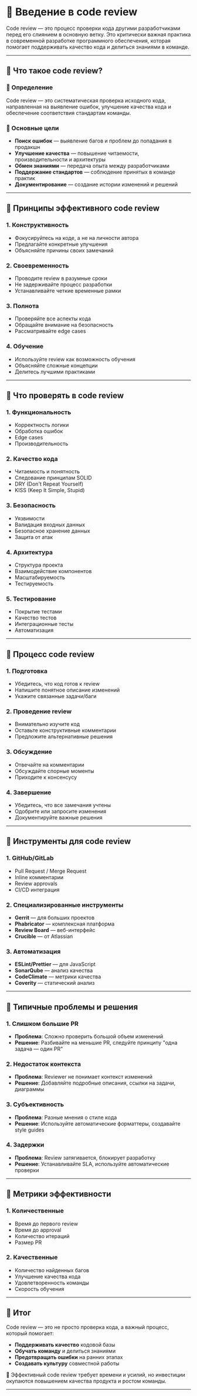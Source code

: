 # 📌 Введение в code review

Code review — это процесс проверки кода другими разработчиками перед его слиянием в основную ветку. Это критически важная практика в современной разработке программного обеспечения, которая помогает поддерживать качество кода и делиться знаниями в команде.

---

## 🎯 Что такое code review?

### 🔹 Определение
Code review — это систематическая проверка исходного кода, направленная на выявление ошибок, улучшение качества кода и обеспечение соответствия стандартам команды.

### 🔹 Основные цели
- **Поиск ошибок** — выявление багов и проблем до попадания в продакшн
- **Улучшение качества** — повышение читаемости, производительности и архитектуры
- **Обмен знаниями** — передача опыта между разработчиками
- **Поддержание стандартов** — соблюдение принятых в команде практик
- **Документирование** — создание истории изменений и решений

---

## 🔹 Принципы эффективного code review

### 1. **Конструктивность**
- Фокусируйтесь на коде, а не на личности автора
- Предлагайте конкретные улучшения
- Объясняйте причины своих замечаний

### 2. **Своевременность**
- Проводите review в разумные сроки
- Не задерживайте процесс разработки
- Устанавливайте четкие временные рамки

### 3. **Полнота**
- Проверяйте все аспекты кода
- Обращайте внимание на безопасность
- Рассматривайте edge cases

### 4. **Обучение**
- Используйте review как возможность обучения
- Объясняйте сложные концепции
- Делитесь лучшими практиками

---

## 🔹 Что проверять в code review

### 1. **Функциональность**
- Корректность логики
- Обработка ошибок
- Edge cases
- Производительность

### 2. **Качество кода**
- Читаемость и понятность
- Следование принципам SOLID
- DRY (Don't Repeat Yourself)
- KISS (Keep It Simple, Stupid)

### 3. **Безопасность**
- Уязвимости
- Валидация входных данных
- Безопасное хранение данных
- Защита от атак

### 4. **Архитектура**
- Структура проекта
- Взаимодействие компонентов
- Масштабируемость
- Тестируемость

### 5. **Тестирование**
- Покрытие тестами
- Качество тестов
- Интеграционные тесты
- Автоматизация

---

## 🔹 Процесс code review

### 1. **Подготовка**
- Убедитесь, что код готов к review
- Напишите понятное описание изменений
- Укажите связанные задачи/баги

### 2. **Проведение review**
- Внимательно изучите код
- Оставьте конструктивные комментарии
- Предложите альтернативные решения

### 3. **Обсуждение**
- Отвечайте на комментарии
- Обсуждайте спорные моменты
- Приходите к консенсусу

### 4. **Завершение**
- Убедитесь, что все замечания учтены
- Одобрите или запросите изменения
- Документируйте важные решения

---

## 🔹 Инструменты для code review

### 1. **GitHub/GitLab**
- Pull Request / Merge Request
- Inline комментарии
- Review approvals
- CI/CD интеграция

### 2. **Специализированные инструменты**
- **Gerrit** — для больших проектов
- **Phabricator** — комплексная платформа
- **Review Board** — веб-интерфейс
- **Crucible** — от Atlassian

### 3. **Автоматизация**
- **ESLint/Prettier** — для JavaScript
- **SonarQube** — анализ качества
- **CodeClimate** — метрики качества
- **Coverity** — статический анализ

---

## 🔹 Типичные проблемы и решения

### 1. **Слишком большие PR**
- **Проблема**: Сложно проверить большой объем изменений
- **Решение**: Разбивайте на меньшие PR, следуйте принципу "одна задача — один PR"

### 2. **Недостаток контекста**
- **Проблема**: Reviewer не понимает контекст изменений
- **Решение**: Добавляйте подробные описания, ссылки на задачи, диаграммы

### 3. **Субъективность**
- **Проблема**: Разные мнения о стиле кода
- **Решение**: Используйте автоматические форматтеры, создавайте style guides

### 4. **Задержки**
- **Проблема**: Review затягивается, блокирует разработку
- **Решение**: Устанавливайте SLA, используйте автоматические проверки

---

## 🔹 Метрики эффективности

### 1. **Количественные**
- Время до первого review
- Время до approval
- Количество итераций
- Размер PR

### 2. **Качественные**
- Количество найденных багов
- Улучшение качества кода
- Удовлетворенность команды
- Скорость обучения

---

## 🎯 Итог

Code review — это не просто проверка кода, а важный процесс, который помогает:

- **Поддерживать качество** кодовой базы
- **Обучать команду** и делиться знаниями
- **Предотвращать ошибки** на ранних этапах
- **Создавать культуру** совместной работы

🎉 Эффективный code review требует времени и усилий, но инвестиции окупаются повышением качества продукта и ростом команды.

---
